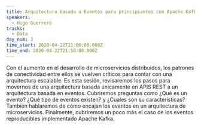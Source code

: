 ```yaml
---
title: Arquitectura basada a Eventos para principiantes con Apache Kafka
speakers:
  - Hugo Guerrero
tracks:
  - Data
day_num: 3
time_start: 2020-04-22T21:00:00.000Z
time_end: 2020-04-22T21:50:00.000Z
---
```

<!--StartFragment-->

Con el aumento en el desarrollo de microservicios distribuidos, los patrones de conectividad entre ellos se vuelven críticos para contar con una arquitectura escalable. Es esta sesión, revisaremos los pasos para movernos de una arquitectura basada únicamente en APIS REST a un arquitectura basada en eventos. Cubriremos preguntas como ¿Qué es un evento? ¿Qué tipo de eventos existen? y ¿Cuales son su características? También hablaremos de cómo encajan los eventos en un arquitectura de microservicios. Finalmente, cubriremos un poco más el caso de los eventos reproducibles implementado Apache Kafka.

<!--EndFragment-->